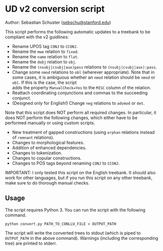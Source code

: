 # UD v2 conversion script
Author: Sebastian Schuster (sebschu@stanford.edu) 


This script performs the following automatic updates to a treebank to be compliant with the v2 guidlines:

* Rename UPOS tag `CONJ` to `CCONJ`.
* Rename the `mwe` relation to `fixed`.
* Rename the `name` relation to `flat`.
* Rename the `dobj` relation to `obj`.
* Rename the `(nsubj|csubj|aux)pass` relations to `(nsubj|csubj|aux):pass`.
* Change some `nmod` relations to `obl` (wherever appropriate). Note that in some cases, 
  it is ambiguous whether an `nmod` relation should be `nmod` or `obl`. If this is the case, the script  
  adds the property `ManualCheck=Yes` to the `MISC` column of the relation.
* Reattach coordinating conjunctions and commas to the succeeding conjunct.
* (Designed only for English!) Change `neg` relations to `advmod` or `det`. 

Note that this script does NOT perform all required changes. In particular, it does NOT perform the following changes, which either have to be performed manually or using custom scripts.

* New treatment of gapped constructions (using `orphan` relations instead of `remnant` relations).
* Changes to morphological features.
* Addition of enhanced dependencies.
* Changes to tokenization.
* Changes to copular constructions.
* Changes to POS tags beyond renaming `CONJ` to `CCONJ`.

IMPORTANT: I only tested this script on the English treebank. It should also work for other languages, but if you run this script on any other treebank, make sure to do thorough manual checks.


## Usage

The script requires Python 3. You can run the script with the following command.

```
python convert.py PATH_TO_CONLLU_FILE > OUTPUT_PATH
```

The script will write the converted trees to stdout (which is piped to `OUTPUT_PATH` in the above command). Warnings (including the corresponding tree) are printed to stderr.

